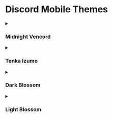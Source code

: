 # Discord Mobile Themes

<details>
<summary><h3>Midnight Vencord</h3></summary>

Theme based on [Vencord's Midnight](https://github.com/refact0r/midnight-discord/blob/master/themes/flavors/midnight-vencord.theme.css) by [refact0r](https://github.com/refact0r).

---

### 🔗 Links
- **Raw Theme Link**: https://raw.githubusercontent.com/kmmiio99o/discord-mobile-themes/main/midnight-vencord.json

---

### 🎨 Oneko Icon
Oneko Icon forked from [Rairof Iconpack](https://github.com/Rairof/discord-iconpacks):
- **Copy link**: https://raw.githubusercontent.com/kmmiio99o/oneko/main/Packs/Plumpy/

---

<details>
<summary><b>📱 Preview Images</b></summary>
<br>

**Main Interface**


**Server List View**
<br><img src="https://kmmiio99o.pages.dev/theme-previews/vencord-midnight/preview1.jpg" width="300" /></br>

**Message Thread**
<br><img src="https://kmmiio99o.pages.dev/theme-previews/vencord-midnight/preview2.jpg" width="300" /></br>

**Settings Menu**
<br><img src="https://kmmiio99o.pages.dev/theme-previews/vencord-midnight/preview3.jpg" width="300" /></br>

**Member List**
<br><img src="https://kmmiio99o.pages.dev/theme-previews/vencord-midnight/preview4.jpg" width="300" /></br>

</details>

---

### Supported Clients
- ### Revenge
- ### Kettu

---



### Support
For issues and suggestions:
[Kettu/rain Discord Server](https://discord.com/invite/6cN7wKa8gp)

---

### Credits
- **Theme Author**: [kmmiio99o.dev](https://discord.com/users/879393496627306587)
- **Icon Design**: mudrhiod (based on Rairof's work)
- **Original Concept**: [refact0r's Midnight Theme](https://github.com/refact0r/midnight-discord)
- **Color Inspiration**: Vencord

</details>

<details>
<summary><h3>Tenka Izumo</h3></summary>

Discord Mobile Theme based on Tenka Izumo character from "mato seihei no slave" anime. Idea by [doomslayer_38](https://discord.com/users/1063186604660895774).

---

### 🔗 Links
- **Raw Theme Link**: https://raw.githubusercontent.com/kmmiio99o/discord-mobile-themes/main/tenka-izumo.json

---

<details>
<summary><b>📱 Preview Images</b></summary>
<br>

**Main Interface**


**Server List View**
<br><img src="https://kmmiio99o.pages.dev/theme-previews/tenka/preview1.jpg" width="300" /></br>

**Message Thread**
<br><img src="https://kmmiio99o.pages.dev/theme-previews/tenka/preview2.jpg" width="300" /></br>

**Settings Menu**
<br><img src="https://kmmiio99o.pages.dev/theme-previews/tenka/preview3.jpg" width="300" /></br>

**Member List**
<br><img src="https://kmmiio99o.pages.dev/theme-previews/tenka/preview4.jpg" width="300" /></br>

</details>

---

### Supported Clients
- ### Revenge
- ### Kettu

---



### Support
For issues and suggestions:
[Kettu/rain Discord Server](https://discord.com/invite/6cN7wKa8gp)

---

### Credits
- **Theme Author**: [kmmiio99o.dev](https://discord.com/users/879393496627306587)
- **Color Inspiration**: Tenka Izumo - Mato Seiher no Slave
- **Inspiration**: Doom's love for this character
</details>
<details>
<summary><h3>Dark Blossom</h3></summary>
A beautiful dark pink theme, made for people who love pink but prefer a darker interface.

---

### 🔗 Links
- **Raw Theme Link**: https://raw.githubusercontent.com/kmmiio99o/discord-mobile-themes/main/tenka-izumo.json

- **Website Theme Link**: https://kmmiio99o.github.io/discord-mobile-themes/tenka-izumo.json

---

<details>
<summary><b>📱 Preview Images</b></summary>
<br>

**Server List View**
<br><img src="https://kmmiio99o.pages.dev/theme-previews/blossom/preview3.jpg" width="300" /></br>

**Message Thread**
<br><img src="https://kmmiio99o.pages.dev/theme-previews/blossom/preview4.jpg" width="300" /></br>

</details>

---

### Supported Clients
- ### Revenge
- ### Kettu

---



### Support
For issues and suggestions:
[Kettu/rain Discord Server](https://discord.com/invite/6cN7wKa8gp)

---

### Credits
- **Theme Author**: [kmmiio99o.dev](https://discord.com/users/879393496627306587)
- **Color Inspiration**: Blossom colors
</details>
<details>
<summary><h3>Light Blossom</h3></summary>
A beautiful light pink theme, made for people who love pink but prefer a brighter interface.

---

### 🔗 Links
- **Raw Theme Link**: https://raw.githubusercontent.com/kmmiio99o/discord-mobile-themes/main/tenka-izumo.json

- **Website Theme Link**: https://kmmiio99o.github.io/discord-mobile-themes/tenka-izumo.json

---

<details>
<summary><b>📱 Preview Images</b></summary>
<br>

**Server List View**
<br><img src="https://kmmiio99o.pages.dev/theme-previews/blossom/preview1.jpg" width="300" /></br>

**Message Thread**
<br><img src="https://kmmiio99o.pages.dev/theme-previews/blossom/preview2.jpg" width="300" /></br>

</details>

---

### Supported Clients
- ### Revenge
- ### Kettu

---



### Support
For issues and suggestions:
[Kettu/rain Discord Server](https://discord.com/invite/6cN7wKa8gp)

---

### Credits
- **Theme Author**: [kmmiio99o.dev](https://discord.com/users/879393496627306587)
- **Color Inspiration**: Blossom colors
</details>
